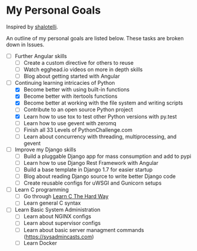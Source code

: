 My Personal Goals
========

Inspired by [shalotelli](https://github.com/shalotelli/shas-goals).

An outline of my personal goals are listed below. These tasks are broken down in Issues.

- [ ] Further Angular skills
  - [ ] Create a custom directive for others to reuse
  - [ ] Watch egghead.io videos on more in depth skills
  - [ ] Blog about getting started with Angular
- [ ] Continuing learning intricacies of Python
  - [X] Become better with using built-in functions
  - [X] Become better with itertools functions
  - [X] Become better at working with the file system and writing scripts
  - [ ] Contribute to an open source Python project
  - [X] Learn how to use tox to test other Python versions with py.test
  - [ ] Learn how to use gevent with zeromq
  - [ ] Finish all 33 Levels of PythonChallenge.com
  - [ ] Learn about concurrency with threading, multiprocessing, and gevent
- [ ] Improve my Django skills
  - [ ] Build a pluggable Django app for mass consumption and add to pypi
  - [ ] Learn how to use Django Rest Framework with Angular
  - [ ] Build a base template in Django 1.7 for easier startup
  - [ ] Blog about reading Django source to write better Django code
  - [ ] Create reusable configs for uWSGI and Gunicorn setups
- [ ] Learn C programming
  - [ ] Go through [Learn C The Hard Way](http://c.learncodethehardway.org/book/)
  - [ ] Learn general C syntax
- [ ] Learn Basic System Administration
  - [ ] Learn about NGINX configs
  - [ ] Learn about supervisor configs
  - [ ] Learn about basic server managment commands (https://sysadmincasts.com)
  - [ ] Learn Docker
